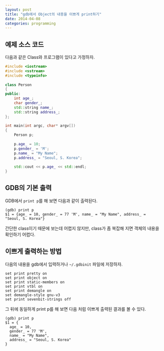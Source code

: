 ```yaml
---
layout: post
title: "gdb에서 Object의 내용을 이쁘게 print하기"
date: 2014-04-08 
categories: programming
---
```


## 예제 소스 코드

다음과 같은 Class와 프로그램이 있다고 가정하자.

```cpp
#include <iostream>
#include <sstream>
#include <typeinfo>
 
class Person
{
public:
    int age_;
    char gender_;
    std::string name_;
    std::string address_;
};
 
int main(int argc, char* argv[])
{
    Person p;
 
    p.age_ = 10;
    p.gender_ = 'M';
    p.name_ = "My Name";
    p.address_ = "Seoul, S. Korea";
 
    std::cout << p.age_ << std::endl;
}
```
 
## GDB의 기본 출력

GDB에서 `print p`를 해 보면 다음과 같이 출력된다.

    (gdb) print p
    $1 = {age_ = 10, gender_ = 77 'M', name_ = "My Name", address_ = "Seoul, S. Korea"}

간단한 class이기 때문에 보는데 어렵지 않지만, class가 좀 복잡해 지면 객체의 내용을 확인하기 어렵다.

## 이쁘게 출력하는 방법

다음의 내용을 gdb에서 입력하거나 `~/.gdbinit` 파일에 저장하자.

    set print pretty on
    set print object on
    set print static-members on
    set print vtbl on
    set print demangle on
    set demangle-style gnu-v3
    set print sevenbit-strings off

그 뒤에 동일하게 print p를 해 보면 다음 처럼 이쁘게 출력된 결과를 볼 수 있다.

    (gdb) print p
    $1 = {
      age_ = 10,
      gender_ = 77 'M',
      name_ = "My Name",
      address_ = "Seoul, S. Korea"
    }
